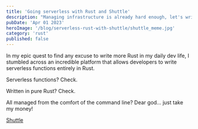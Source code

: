 ```yaml
---
title: 'Going serverless with Rust and Shuttle'
description: "Managing infrastructure is already hard enough, let's write some serverless Rust with Shuttle!"
pubDate: 'Apr 01 2023'
heroImage: '/blog/serverless-rust-with-shuttle/shuttle_meme.jpg'
category: 'rust'
published: false
---
```


In my epic quest to find any excuse to write more Rust in my daily dev life, I stumbled across an incredible platform that allows developers to write serverless functions entirely in Rust.

Serverless functions? Check.

Written in pure Rust? Check.

All managed from the comfort of the command line? Dear god... just take my money!

[Shuttle](https://shuttle.rs/)
